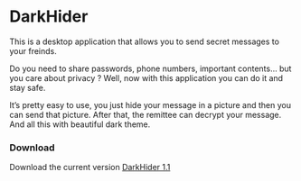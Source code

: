 # DarkHider
This is a desktop application that allows you to send secret messages to your freinds.

 Do you need to share passwords, phone numbers, important contents… but you care about privacy ? Well, now with this application you can do it and stay safe. 
 
It’s pretty easy to use, you just hide your message in a picture and then you can send that picture. After that, the remittee can decrypt your message. And all this with beautiful dark theme.

### Download 
Download the current version <a href="https://github.com/Amine-Smahi/DarkHider/raw/master/Installer.zip">DarkHider 1.1</a>
